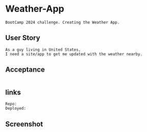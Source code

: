 # Weather-App

```
BootCamp 2024 challenge. Creating the Weather App.
```

## User Story

```
As a guy living in United States,
I need a site/app to get me updated with the weather nearby.
```

## Acceptance

```

```

## links

```
Repo:
Deployed:
```

## Screenshot
